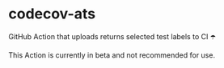 # codecov-ats
GitHub Action that uploads returns selected test labels to CI ☂️

This Action is currently in beta and not recommended for use.
